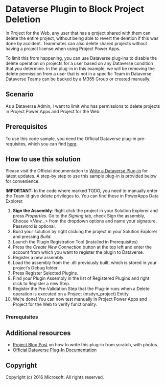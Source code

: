 # Dataverse Plugin to Block Project Deletion
In Project for the Web, any user that has a project shared with them can delete the entire project, without being able to revert the deletion if this was done by accident. Teammates can also delete shared projects without having a project license when using Project Power Apps. 

To limit this from happening, you can use Dataverse plug-ins to disable the delete operation on projects for a user based on any Dataverse condition that you determine. In the plug-in in this example, we will be removing the delete permission from a user that is not in a specific Team in Dataverse. Dataverse Teams can be backed by a M365 Group or created manually. 


## Scenario
As a Dataverse Admin, I want to limit who has permissions to delete projects in Project Power Apps and Project for the Web


## Prerequisites
To use this code sample, you need the Official Dataverse plug-in pre-requisites, which you can find [here](https://docs.microsoft.com/en-us/powerapps/developer/data-platform/tutorial-write-plug-in#prerequisites).

## How to use this solution
Please visit the Official documentation to [Write a Dataverse Plug-in](https://docs.microsoft.com/en-us/powerapps/developer/data-platform/tutorial-write-plug-in#prerequisites) for latest updates. A step-by step to use this sample plug-in is provided below for convenience.

**IMPORTANT:** In the code where marked TODO, you need to manually enter the Team Id give delete privileges to. You can find these in PowerApps Data Explorer.

1. **Sign the Assembly**: Right click the project in your Solution Explorer and press *Properties*. Go to the *Signing* tab, check Sign the assembly, Choose *<New…>* from the dropdown options and name your signature. Password is optional.
2. Build your solution by right clicking the project in your Solution Explorer and pressing *Build*.
3.	Launch the Plugin Registration Tool (installed in Prerequisites)
4.	Press the *Create New Connection* button at the top left and enter the account from which you want to register the plugin to Dataverse. 
5.	Register a new assembly.
6.	Load the assembly from the .dll previously built, which is stored in your project’s Debug folder.
7.	Press Register Selected Plugins.
8.	Find your Plugin Assembly in the list of Registered Plugins and right click to Register a new Step.
9.	Register the Pre-Validation Step that the Plug-in runs when a Delete operation is executed on a Project (msdyn_project) Entity.
10.	We’re done! You can now test manually in Project Power Apps and Project for the Web to verify functionality.

### Prerequisites

## Additional resources
* [Project Blog Post](https://msdn.microsoft.com/en-us/library/office/jj163123.aspx) on how to write this plug-in from scratch, with photos.
* [Official Dataverse Plug-In Documentation](https://docs.microsoft.com/en-us/powerapps/developer/data-platform/plug-ins)
## Copyright
Copyright (c) 2016 Microsoft. All rights reserved.
